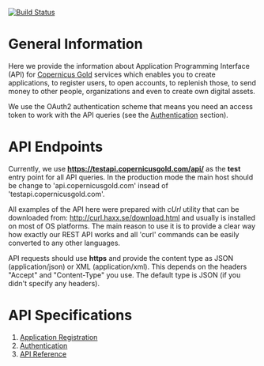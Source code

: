 [![Build Status](https://travis-ci.org/copernicusgold/api.svg?branch=master)](https://travis-ci.org/copernicusgold/api)


# General Information

Here we provide the information about Application Programming Interface (API) 
for [Copernicus Gold](https://www.copernicusgold.com) services which enables you to create applications, to register users,
to open accounts, to replenish those, to send money to other people, organizations and even to create own
digital assets.


We use the OAuth2 authentication scheme that means you need an access token to work
with the API queries (see the [Authentication](./docs/authentication.md) section).

# API Endpoints

Currently, we use **https://testapi.copernicusgold.com/api/** as the **test** entry point for all API queries. In the
production mode the main host should be change to 'api.copernicusgold.com' insead of 'testapi.copernicusgold.com'.

All examples of the API here were prepared with *cUrl* utility that can be downloaded from: http://curl.haxx.se/download.html
and usually is installed on most of OS platforms. The main reason to use it is to provide a clear way how exactly our
REST API works and all 'curl' commands can be easily converted to any other languages. 

API requests should use **https** and provide the content type as JSON (application/json) or XML (application/xml). 
This depends on the headers "Accept" and "Content-Type" you use. The default type is JSON (if you didn't specify any
headers).

# API Specifications

1. [Application Registration](./docs/applications/registration.md)
2. [Authentication](./docs/authentication.md)
3. [API Reference](./docs/specification.md)
